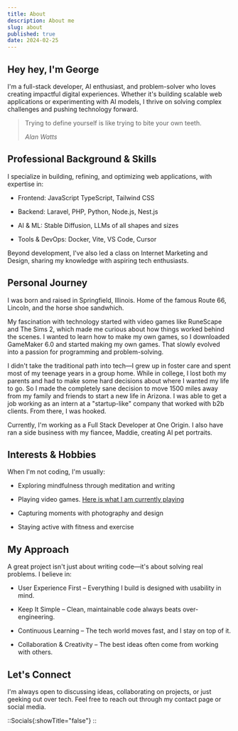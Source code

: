 ```yaml
---
title: About
description: About me
slug: about
published: true
date: 2024-02-25
---
```



## Hey hey, I'm George

I'm a full-stack developer, AI enthusiast, and problem-solver who loves creating impactful digital experiences. Whether it's building scalable web applications or experimenting with AI models, I thrive on solving complex challenges and pushing technology forward.


> Trying to define yourself is like trying to bite your own teeth.
> 
> <cite>Alan Watts</cite>

## Professional Background & Skills

I specialize in building, refining, and optimizing web applications, with expertise in:

- Frontend: JavaScript TypeScript, Tailwind CSS

- Backend: Laravel, PHP, Python, Node.js, Nest.js

- AI & ML: Stable Diffusion, LLMs of all shapes and sizes

- Tools & DevOps: Docker, Vite, VS Code, Cursor

Beyond development, I've also led a class on Internet Marketing and Design, sharing my knowledge with aspiring tech enthusiasts.

## Personal Journey

I was born and raised in Springfield, Illinois. Home of the famous Route 66, Lincoln, and the horse shoe sandwhich.

My fascination with technology started with video games like RuneScape and The Sims 2, which made me curious about how things worked behind the scenes. I wanted to learn how to make my own games, so I downloaded GameMaker 6.0 and started making my own games. That slowly evolved into a passion for programming and problem-solving.

I didn't take the traditional path into tech—I grew up in foster care and spent most of my teenage years in a group home. While in college, I lost both my parents and had to make some hard decisions about where I wanted my life to go. So I made the completely sane decision to move 1500 miles away from my family and friends to start a new life in Arizona. I was able to get a job working as an intern at a "startup-like" company that worked with b2b clients. From there, I was hooked. 

Currently, I'm working as a Full Stack Developer at One Origin. I also have ran a side business with my fiancee, Maddie, creating AI pet portraits.

## Interests & Hobbies

When I'm not coding, I'm usually:

- Exploring mindfulness through meditation and writing

- Playing video games. [Here is what I am currently playing](/now)

- Capturing moments with photography and design

- Staying active with fitness and exercise

 

## My Approach

A great project isn't just about writing code—it's about solving real problems. I believe in:

- User Experience First – Everything I build is designed with usability in mind.

- Keep It Simple – Clean, maintainable code always beats over-engineering.

- Continuous Learning – The tech world moves fast, and I stay on top of it.

- Collaboration & Creativity – The best ideas often come from working with others.

## Let's Connect

I'm always open to discussing ideas, collaborating on projects, or just geeking out over tech. Feel free to reach out through my contact page or social media.

::Socials{:showTitle="false"}
::




